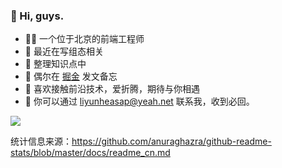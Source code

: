 ### 👋 Hi, guys. 

- 👨‍💻‍ 一个位于北京的前端工程师
- 👀 最近在写组态相关
- 🌱 整理知识点中
- 💞️ 偶尔在 [掘金](https://juejin.cn/user/1249470310263182) 发文备忘
- 🤝 喜欢接触前沿技术，爱折腾，期待与你相遇
- 📧 你可以通过 [liyunheasap@yeah.net](mailto://) 联系我，收到必回。

![](https://github-readme-stats.vercel.app/api?username=iceytea&show_icons=true&layout=compact&theme=flag-india)

统计信息来源：https://github.com/anuraghazra/github-readme-stats/blob/master/docs/readme_cn.md

<!--
**iceytea/iceytea** is a ✨ _special_ ✨ repository because its `README.md` (this file) appears on your GitHub profile.

Here are some ideas to get you started:

- 🔭 I’m currently working on ...
- 🌱 I’m currently learning ...
- 👯 I’m looking to collaborate on ...
- 🤔 I’m looking for help with ...
- 💬 Ask me about ...
- 📫 How to reach me: ...
- 😄 Pronouns: ...
- ⚡ Fun fact: ...
-->

